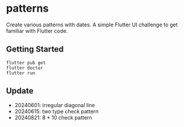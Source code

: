 # patterns

Create various patterns with dates.
A simple Flutter UI challenge to get familiar with Flutter code.

## Getting Started

```
flutter pub get
flutter doctor
flutter run
```

## Update

- 20240601: irregular diagonal line
- 20240615: two type check pattern
- 20240821: 8 * 10 check pattern
